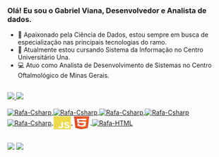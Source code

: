 ### Olá! Eu sou o Gabriel Viana, Desenvolvedor e Analista de dados. 
- 🚀 Apaixonado pela Ciência de Dados, estou sempre em busca de especialização nas principais tecnologias do ramo.
- 📝 Atualmente estou cursando Sistema da Informação no Centro Universitário Una.
- 💻 Atuo como Analista de Desenvolvimento de Sistemas no Centro Oftalmológico de Minas Gerais.

##

<div style="display: inline-block">
  <a href="https://github.com/GabrielViana-Dev">
  <img height="169em" src="https://github-readme-stats.vercel.app/api?username=GabrielViana-Dev&show_icons=true&bg_color=0D1117&border_color=FFE81F&title_color=FFE81F&text_color=C3D1D9&icon_color=58A6FF&include_all_commits=true&count_private=true"/>
  <img height="169em" src="https://github-readme-stats.vercel.app/api/top-langs/?username=GabrielViana-Dev&layout=compact&langs_count=10&bg_color=0D1117&border_color=FFE81F&title_color=FFE81F&text_color=C3D1D9"/>
</div>
  
<br>
  
<div style="display: inline_block"><br>
  <img align="center" alt="Rafa-Csharp" height="30" width="40" src="https://cdn.jsdelivr.net/gh/devicons/devicon/icons/python/python-original.svg" />
  <img align="center" alt="Rafa-Csharp" height="30" width="40" src="https://cdn.jsdelivr.net/gh/devicons/devicon/icons/flask/flask-original.svg" />
  <img align="center" alt="Rafa-Csharp" height="30" width="40" src="https://cdn.jsdelivr.net/gh/devicons/devicon/icons/django/django-plain.svg"" />
  <img align="center" alt="Rafa-Csharp" height="30" width="40" src="https://cdn.jsdelivr.net/gh/devicons/devicon/icons/docker/docker-original-wordmark.svg" />
  <img align="center" alt="Rafa-Csharp" height="30" width="35" src="https://www.appdeploynews.com/wp-content/uploads/2023/03/plsql-icon.png" />
  <img align="center" alt="Rafa-Js" height="30" width="40" src="https://raw.githubusercontent.com/devicons/devicon/master/icons/javascript/javascript-plain.svg">
  <img align="center" alt="Rafa-HTML" height="30" width="40" src="https://raw.githubusercontent.com/devicons/devicon/master/icons/html5/html5-original.svg">
  <img align="center" alt="Rafa-HTML" height="30" width="40" src="https://cdn.jsdelivr.net/gh/devicons/devicon/icons/css3/css3-original.svg" />
</div>

##

<div>
<a href="https://www.linkedin.com/in/gabriel-viana-17431b240/" target="_blank"><img src="https://img.shields.io/badge/-LinkedIn-%230077B5?style=for-the-badge&logo=linkedin&logoColor=white" target="_blank"></a> 
<a href = "mailto:vianagabriel427@gmail.com"><img src="https://img.shields.io/badge/-Gmail-%23333?style=for-the-badge&logo=gmail&logoColor=white" target="_blank"></a>
</div>
